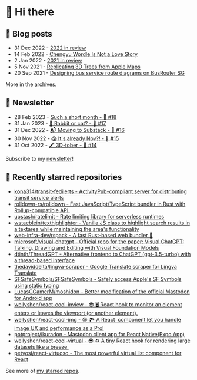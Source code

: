 # 👋 Hi there

## 📝 Blog posts

<!-- feed start -->
- 31 Dec 2022 - [2022 in review](https://cheeaun.com/blog/2022/12/2022-in-review/)
- 14 Feb 2022 - [Chengyu Wordle Is Not a Love Story](https://cheeaun.com/blog/2022/02/chengyu-wordle-is-not-a-love-story/)
- 2 Jan 2022 - [2021 in review](https://cheeaun.com/blog/2022/01/2021-in-review/)
- 5 Nov 2021 - [Replicating 3D Trees from Apple Maps](https://cheeaun.com/blog/2021/11/replicating-3d-trees-apple-maps/)
- 20 Sep 2021 - [Designing bus service route diagrams on BusRouter SG](https://cheeaun.com/blog/2021/09/bus-service-route-diagrams-busrouter-sg/)
<!-- feed end -->

More in the [archives](https://cheeaun.com/blog/archives/).

## 📰 Newsletter

<!-- newsletter start -->
- 28 Feb 2023 - [Such a short month - 🥫 #18](https://cheeaun.substack.com/p/such-a-short-month-18)
- 31 Jan 2023 - [🧧 Rabbit or cat? - 🥫 #17](https://cheeaun.substack.com/p/rabbit-or-cat-17)
- 31 Dec 2022 - [📬 Moving to Substack - 🥫 #16](https://cheeaun.substack.com/p/moving-to-substack-16)
- 30 Nov 2022 - [😱 It's already Nov?! - 🥫 #15](https://cheeaun.substack.com/p/it-s-already-nov-15-1433832)
- 31 Oct 2022 - [🖍️ 3D-tober - 🥫 #14](https://cheeaun.substack.com/p/3d-tober-14-1385284)
<!-- newsletter end -->

Subscribe to my [newsletter](https://cheeaun.substack.com/)!

## 🌟 Recently starred repositories

<!-- starred repos start -->
- [kona314/transit-fedilerts - ActivityPub-compliant server for distributing transit service alerts](https://github.com/kona314/transit-fedilerts)
- [rolldown-rs/rolldown - Fast JavaScript/TypeScript bundler in Rust with Rollup-compatible API.](https://github.com/rolldown-rs/rolldown)
- [upstash/ratelimit - Rate limiting library for serverless runtimes](https://github.com/upstash/ratelimit)
- [wstaeblein/texthighlighter - Vanilla JS class to highlight search results in a textarea while maintaining the area's functionality](https://github.com/wstaeblein/texthighlighter)
- [web-infra-dev/rspack - A fast Rust-based web bundler 🦀️](https://github.com/web-infra-dev/rspack)
- [microsoft/visual-chatgpt - Official repo for the paper: Visual ChatGPT: Talking, Drawing and Editing with Visual Foundation Models](https://github.com/microsoft/visual-chatgpt)
- [dtinth/ThreadGPT - Alternative frontend to ChatGPT (gpt-3.5-turbo) with a thread-based interface](https://github.com/dtinth/ThreadGPT)
- [thedaviddelta/lingva-scraper - Google Translate scraper for Lingva Translate](https://github.com/thedaviddelta/lingva-scraper)
- [SFSafeSymbols/SFSafeSymbols - Safely access Apple's SF Symbols using static typing](https://github.com/SFSafeSymbols/SFSafeSymbols)
- [LucasGGamerM/moshidon - Better modification of the official Mastodon for Android app](https://github.com/LucasGGamerM/moshidon)
- [wellyshen/react-cool-inview - 😎 🖥️ React hook to monitor an element enters or leaves the viewport (or another element).](https://github.com/wellyshen/react-cool-inview)
- [wellyshen/react-cool-img - 😎 🏞 A React <Img /> component let you handle image UX and performance as a Pro!](https://github.com/wellyshen/react-cool-img)
- [potproject/ikuradon - Mastodon client app for React Native(Expo App)](https://github.com/potproject/ikuradon)
- [wellyshen/react-cool-virtual - 😎 ♻️ A tiny React hook for rendering large datasets like a breeze.](https://github.com/wellyshen/react-cool-virtual)
- [petyosi/react-virtuoso - The most powerful virtual list component for React](https://github.com/petyosi/react-virtuoso)
<!-- starred repos end -->

See more of [my starred repos](https://github.com/stars/cheeaun/).
